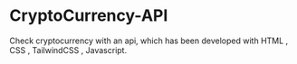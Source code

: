 # CryptoCurrency-API
Check cryptocurrency with an api, which has been developed with HTML , CSS , TailwindCSS , Javascript.

